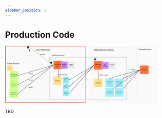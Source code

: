 ```yaml
---
sidebar_position: 3
---
```

# Production Code
![project-structure-ingestion-navi.png](./assets/project-structure-ingestion-navi.png)

TBD